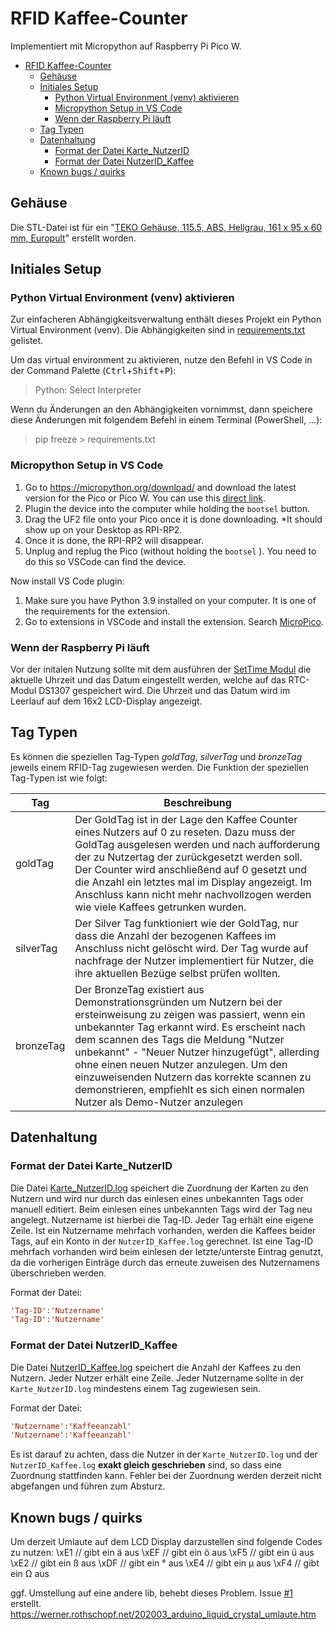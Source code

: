 # RFID Kaffee-Counter

Implementiert mit Micropython auf Raspberry Pi Pico W.

- [RFID Kaffee-Counter](#rfid-kaffee-counter)
  - [Gehäuse](#gehäuse)
  - [Initiales Setup](#initiales-setup)
    - [Python Virtual Environment (venv) aktivieren](#python-virtual-environment-venv-aktivieren)
    - [Micropython Setup in VS Code](#micropython-setup-in-vs-code)
    - [Wenn der Raspberry Pi läuft](#wenn-der-raspberry-pi-läuft)
  - [Tag Typen](#tag-typen)
  - [Datenhaltung](#datenhaltung)
    - [Format der Datei Karte\_NutzerID](#format-der-datei-karte_nutzerid)
    - [Format der Datei NutzerID\_Kaffee](#format-der-datei-nutzerid_kaffee)
  - [Known bugs / quirks](#known-bugs--quirks)

## Gehäuse

Die STL-Datei ist für ein "[TEKO Gehäuse, 115.5, ABS, Hellgrau, 161 x 95 x 60 mm, Europult](https://www.pollin.de/p/teko-gehaeuse-115-5-abs-hellgrau-161-x-95-x-60-mm-europult-460938)" erstellt worden.

## Initiales Setup

### Python Virtual Environment (venv) aktivieren

Zur einfacheren Abhängigkeitsverwaltung enthält dieses Projekt ein Python Virtual Environment (venv). Die Abhängigkeiten sind in [requirements.txt](requirements.txt) gelistet.

Um das virtual environment zu aktivieren, nutze den Befehl in VS Code in der Command Palette (<kbd>Ctrl</kbd>+<kbd>Shift</kbd>+<kbd>P</kbd>):

> Python: Select Interpreter

Wenn du Änderungen an den Abhängigkeiten vornimmst, dann speichere diese Änderungen mit folgendem Befehl in einem Terminal (PowerShell, ...):

> pip freeze > requirements.txt

### Micropython Setup in VS Code

1. Go to <https://micropython.org/download/> and download the latest version for the Pico or Pico W. You can use this [direct link](https://micropython.org/download/RPI_PICO_W/).
2. Plugin the device into the computer while holding the `bootsel` button.
3. Drag the UF2 file onto your Pico once it is done downloading. *It should show up on your Desktop as RPI-RP2.
4. Once it is done, the RPI-RP2 will disappear.
5. Unplug and replug the Pico (without holding the `bootsel` ). You need to do this so VSCode can find the device.

Now install VS Code plugin:

1. Make sure you have Python 3.9 installed on your computer. It is one of the requirements for the extension.
2. Go to extensions in VSCode and install the extension. Search [MicroPico](https://marketplace.visualstudio.com/items?itemName=paulober.pico-w-go).

### Wenn der Raspberry Pi läuft

Vor der initalen Nutzung sollte mit dem ausführen der [SetTime Modul](SetTime.py) die aktuelle Uhrzeit und das Datum eingestellt werden, welche auf das RTC-Modul DS1307 gespeichert wird. Die Uhrzeit und das Datum wird im Leerlauf auf dem 16x2 LCD-Display angezeigt.

## Tag Typen

Es können die speziellen Tag-Typen *goldTag*, *silverTag* und *bronzeTag* jeweils einem RFID-Tag zugewiesen werden.
Die Funktion der speziellen Tag-Typen ist wie folgt:

| Tag | Beschreibung |
| --- | --- |
| goldTag | Der GoldTag ist in der Lage den Kaffee Counter eines Nutzers auf 0 zu reseten. Dazu muss der GoldTag ausgelesen werden und nach aufforderung der zu Nutzertag der zurückgesetzt werden soll. Der Counter wird anschließend auf 0 gesetzt und die Anzahl ein letztes mal im Display angezeigt. Im Anschluss kann nicht mehr nachvollzogen werden wie viele Kaffees getrunken wurden. |
| silverTag | Der Silver Tag funktioniert wie der GoldTag, nur dass die Anzahl der bezogenen Kaffees im Anschluss nicht gelöscht wird. Der Tag wurde auf nachfrage der Nutzer implementiert für Nutzer, die ihre aktuellen Bezüge selbst prüfen wollten. |
| bronzeTag | Der BronzeTag existiert aus Demonstrationsgründen um Nutzern bei der ersteinweisung zu zeigen was passiert, wenn ein unbekannter Tag erkannt wird. Es erscheint nach dem scannen des Tags die Meldung "Nutzer unbekannt" - "Neuer Nutzer hinzugefügt", allerding ohne einen neuen Nutzer anzulegen. Um den einzuweisenden Nutzern das korrekte scannen zu demonstrieren, empfiehlt es sich einen normalen Nutzer als Demo-Nutzer anzulegen |

## Datenhaltung

### Format der Datei Karte_NutzerID

Die Datei [Karte_NutzerID.log](Logs/Karte_NutzerID.log) speichert die Zuordnung der Karten zu den Nutzern und wird nur durch das einlesen eines unbekannten Tags oder manuell editiert. Beim einlesen eines unbekannten Tags wird der Tag neu angelegt. Nutzername ist hierbei die Tag-ID.
Jeder Tag erhält eine eigene Zeile. Ist ein Nutzername mehrfach vorhanden, werden die Kaffees beider Tags, auf ein Konto in der `NutzerID_Kaffee.log` gerechnet. Ist eine Tag-ID mehrfach vorhanden wird beim einlesen der letzte/unterste Eintrag genutzt, da die vorherigen Einträge durch das erneute zuweisen des Nutzernamens überschrieben werden.

Format der Datei:

```ini
'Tag-ID':'Nutzername'
'Tag-ID':'Nutzername'
```

### Format der Datei NutzerID_Kaffee

Die Datei [NutzerID_Kaffee.log](Logs/NutzerID_Kaffee.log) speichert die Anzahl der Kaffees zu den Nutzern. Jeder Nutzer erhält eine Zeile. Jeder Nutzername sollte in der `Karte_NutzerID.log` mindestens einem Tag zugewiesen sein.

Format der Datei:

```ini
'Nutzername':'Kaffeeanzahl'
'Nutzername':'Kaffeeanzahl'
```

Es ist darauf zu achten, dass die Nutzer in der `Karte_NutzerID.log` und der `NutzerID_Kaffee.log` **exakt gleich geschrieben** sind, so dass eine Zuordnung stattfinden kann. Fehler bei der Zuordnung werden derzeit nicht abgefangen und führen zum Absturz.

## Known bugs / quirks

Um derzeit Umlaute auf dem LCD Display darzustellen sind folgende Codes zu nutzen:
\xE1 // gibt ein ä aus
\xEF // gibt ein ö aus
\xF5 // gibt ein ü aus
\xE2 // gibt ein ß aus
\xDF // gibt ein ° aus
\xE4 // gibt ein µ aus
\xF4 // gibt ein Ω aus

ggf. Umstellung auf eine andere lib, behebt dieses Problem. Issue [#1](https://github.com/SimJaaenis/Kaffee-Counter/issues/1) erstellt.
<https://werner.rothschopf.net/202003_arduino_liquid_crystal_umlaute.htm>
